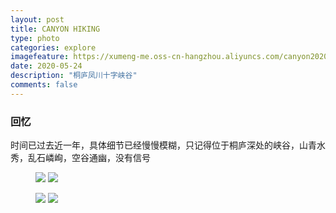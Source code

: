 ```yaml
---
layout: post
title: CANYON HIKING
type: photo
categories: explore
imagefeature: https://xumeng-me.oss-cn-hangzhou.aliyuncs.com/canyon2020/IMG_6253.jpeg
date: 2020-05-24
description: "桐庐凤川十字峡谷"
comments: false
---
```


### 回忆


时间已过去近一年，具体细节已经慢慢模糊，只记得位于桐庐深处的峡谷，山青水秀，乱石嶙峋，空谷通幽，没有信号


<figure class="half">
	<a href="https://xumeng-me.oss-cn-hangzhou.aliyuncs.com/canyon2020/IMG_6132.jpeg"><img src="https://xumeng-me.oss-cn-hangzhou.aliyuncs.com/canyon2020/IMG_6132.jpeg"></a>
	<a href="https://xumeng-me.oss-cn-hangzhou.aliyuncs.com/canyon2020/IMG_6189.jpeg"><img src="https://xumeng-me.oss-cn-hangzhou.aliyuncs.com/canyon2020/IMG_6189.jpeg"></a>
</figure>

<figure class="half">
	<a href="https://xumeng-me.oss-cn-hangzhou.aliyuncs.com/canyon2020/IMG_6204.jpeg"><img src="https://xumeng-me.oss-cn-hangzhou.aliyuncs.com/canyon2020/IMG_6204.jpeg"></a>
	<a href="https://xumeng-me.oss-cn-hangzhou.aliyuncs.com/canyon2020/IMG_6253.jpeg"><img src="https://xumeng-me.oss-cn-hangzhou.aliyuncs.com/canyon2020/IMG_6253.jpeg"></a>
</figure>